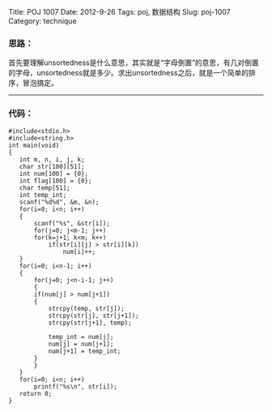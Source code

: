 Title: POJ 1007
Date: 2012-9-26
Tags: poj, 数据结构
Slug: poj-1007
Category: technique

### 思路：

首先要理解unsortedness是什么意思，其实就是“字母倒置”的意思，有几对倒置的字母，unsortedness就是多少。求出unsortedness之后，就是一个简单的排序，冒泡搞定。
***
### 代码：

	#include<stdio.h>
	#include<string.h>
	int main(void)
	{
	   int m, n, i, j, k;
	   char str[100][51];
	   int num[100] = {0};
	   int flag[100] = {0};
	   char temp[51];
	   int temp_int;
	   scanf("%d%d", &m, &n);
	   for(i=0; i<n; i++)
	   {
		   scanf("%s", &str[i]);
		   for(j=0; j<m-1; j++)
		   for(k=j+1; k<m; k++)
			   if(str[i][j] > str[i][k])
			       num[i]++;
	   }
	   for(i=0; i<n-1; i++)
	   {
		   for(j=0; j<n-i-1; j++)
		   {
		   if(num[j] > num[j+1])
		   {
			   strcpy(temp, str[j]);
			   strcpy(str[j], str[j+1]);
			   strcpy(str[j+1], temp);
			   
			   temp_int = num[j];
			   num[j] = num[j+1];
			   num[j+1] = temp_int;
		   }
		   }
	   }
	   for(i=0; i<n; i++)
		   printf("%s\n", str[i]);
	   return 0;
	}


